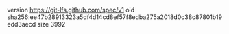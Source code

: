 version https://git-lfs.github.com/spec/v1
oid sha256:ee47b28913323a5df4d14cd8ef57f8edba275a2018d0c38c87801b19edd3aecd
size 3992
